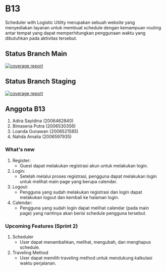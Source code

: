 # B13

Scheduler with Logistic Utility merupakan sebuah website yang menyediakan layanan untuk membuat schedule dengan kemampuan routing antar tempat
yang dapat memperhitungkan penggunaan waktu yang dibutuhkan pada aktivitas tersebut.

## Status Branch Main

[![coverage report](https://gitlab.cs.ui.ac.id/AdvProg/reguler-2022/student/kelas-b/2006530356-Bimasena-Putra/group-b13-project/account-service/badges/main/coverage.svg)](https://gitlab.cs.ui.ac.id/AdvProg/reguler-2022/student/kelas-b/2006530356-Bimasena-Putra/group-b13-project/account-service/-/commits/main)

## Status Branch Staging

[![coverage report](https://gitlab.cs.ui.ac.id/AdvProg/reguler-2022/student/kelas-b/2006530356-Bimasena-Putra/group-b13-project/account-service/badges/staging/coverage.svg)](https://gitlab.cs.ui.ac.id/AdvProg/reguler-2022/student/kelas-b/2006530356-Bimasena-Putra/group-b13-project/account-service/-/commits/staging)

## Anggota B13

1. Adira Sayidina (2006462840)
2. Bimasena Putra (2006530356)
3. Loanda Gunawan (2006521585)
4. Nahda Amalia (2006597935)

### What's new
1. Register:
    - Guest dapat melakukan registrasi akun untuk melakukan login.
2. Login:
    - Setelah melalui proses registrasi, pengguna dapat melakukan login untuk melihat main page yang berupa calendar.
3. Logout:
    - Pengguna yang sudah melakukan registrasi dan login dapat melakukan logout dan kembali ke halaman login.
4. Calendar:
    - Pengguna yang sudah login dapat melihat calendar (pada main page) yang nantinya akan berisi schedule pengguna tersebut.

### Upcoming Features (Sprint 2)
1. Scheduler
    - User dapat menambahkan, melihat, mengubah, dan menghapus schedule.
2. Traveling Method
    - User dapat memilih traveling method untuk mendukung kalkulasi waktu perjalanan.
